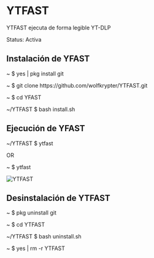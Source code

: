 # YTFAST
YTFAST ejecuta de forma legible YT-DLP

<p>Status: Activa</p>
<h2>Instalación de YFAST</h2>
<p>~ $ yes | pkg install git</p>
<p>~ $ git clone https://github.com/wolfkrypter/YTFAST.git</p>


<p>~ $ cd YFAST</p>

<p>~/YTFAST $ bash install.sh</p>

<h2>Ejecución de YFAST</h2>

<p>~/YTFAST $ ytfast</p>
<p>OR</p>
<p>~ $ ytfast</p>
<img src="https://i.imgur.com/GrH1u6y.jpeg" alt="YTFAST">


<h2>Desinstalación de YTFAST</h2>

<p>~ $ pkg uninstall git</p>
<p>~ $ cd YTFAST</p>
<p>~/YTFAST $ bash uninstall.sh</p>
<p>~ $ yes | rm -r YTFAST</p>


